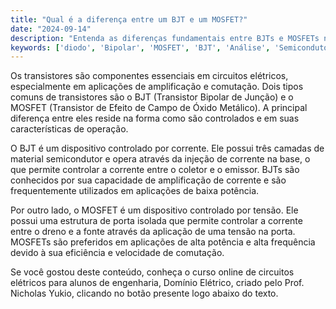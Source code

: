 ```yaml
---
title: "Qual é a diferença entre um BJT e um MOSFET?"
date: "2024-09-14"
description: "Entenda as diferenças fundamentais entre BJTs e MOSFETs no contexto de semicondutores em circuitos elétricos."
keywords: ['diodo', 'Bipolar', 'MOSFET', 'BJT', 'Análise', 'Semicondutores']
---
```


Os transistores são componentes essenciais em circuitos elétricos, especialmente em aplicações de amplificação e comutação. Dois tipos comuns de transistores são o BJT (Transistor Bipolar de Junção) e o MOSFET (Transistor de Efeito de Campo de Óxido Metálico). A principal diferença entre eles reside na forma como são controlados e em suas características de operação.

O BJT é um dispositivo controlado por corrente. Ele possui três camadas de material semicondutor e opera através da injeção de corrente na base, o que permite controlar a corrente entre o coletor e o emissor. BJTs são conhecidos por sua capacidade de amplificação de corrente e são frequentemente utilizados em aplicações de baixa potência.

Por outro lado, o MOSFET é um dispositivo controlado por tensão. Ele possui uma estrutura de porta isolada que permite controlar a corrente entre o dreno e a fonte através da aplicação de uma tensão na porta. MOSFETs são preferidos em aplicações de alta potência e alta frequência devido à sua eficiência e velocidade de comutação.

Se você gostou deste conteúdo, conheça o curso online de circuitos elétricos para alunos de engenharia, Domínio Elétrico, criado pelo Prof. Nicholas Yukio, clicando no botão presente logo abaixo do texto.